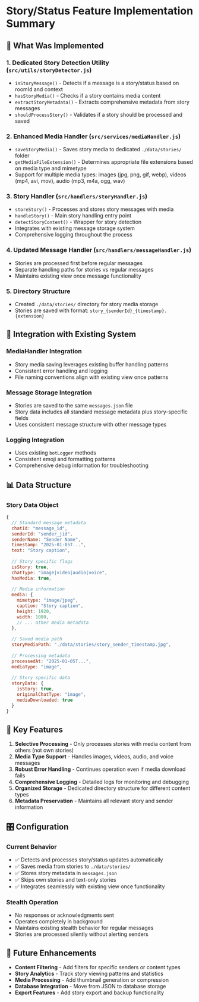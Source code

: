 # Story/Status Feature Implementation Summary

## 🎯 What Was Implemented

### 1. **Dedicated Story Detection Utility** (`src/utils/storyDetector.js`)
- `isStoryMessage()` - Detects if a message is a story/status based on roomId and context
- `hasStoryMedia()` - Checks if a story contains media content
- `extractStoryMetadata()` - Extracts comprehensive metadata from story messages
- `shouldProcessStory()` - Validates if a story should be processed and saved

### 2. **Enhanced Media Handler** (`src/services/mediaHandler.js`)
- `saveStoryMedia()` - Saves story media to dedicated `./data/stories/` folder
- `getMediaFileExtension()` - Determines appropriate file extensions based on media type and mimetype
- Support for multiple media types: images (jpg, png, gif, webp), videos (mp4, avi, mov), audio (mp3, m4a, ogg, wav)

### 3. **Story Handler** (`src/handlers/storyHandler.js`)
- `storeStory()` - Processes and stores story messages with media
- `handleStory()` - Main story handling entry point
- `detectStoryContent()` - Wrapper for story detection
- Integrates with existing message storage system
- Comprehensive logging throughout the process

### 4. **Updated Message Handler** (`src/handlers/messageHandler.js`)
- Stories are processed first before regular messages
- Separate handling paths for stories vs regular messages
- Maintains existing view once message functionality

### 5. **Directory Structure**
- Created `./data/stories/` directory for story media storage
- Stories are saved with format: `story_{senderId}_{timestamp}.{extension}`

## 🔧 Integration with Existing System

### **MediaHandler Integration**
- Story media saving leverages existing buffer handling patterns
- Consistent error handling and logging
- File naming conventions align with existing view once patterns

### **Message Storage Integration**
- Stories are saved to the same `messages.json` file
- Story data includes all standard message metadata plus story-specific fields
- Uses consistent message structure with other message types

### **Logging Integration**
- Uses existing `botLogger` methods
- Consistent emoji and formatting patterns
- Comprehensive debug information for troubleshooting

## 📊 Data Structure

### **Story Data Object**
```javascript
{
  // Standard message metadata
  chatId: "message_id",
  senderId: "sender_jid", 
  senderName: "Sender Name",
  timestamp: "2025-01-05T...",
  text: "Story caption",
  
  // Story specific flags
  isStory: true,
  chatType: "image|video|audio|voice",
  hasMedia: true,
  
  // Media information
  media: {
    mimetype: "image/jpeg",
    caption: "Story caption",
    height: 1920,
    width: 1080,
    // ... other media metadata
  },
  
  // Saved media path
  storyMediaPath: "./data/stories/story_sender_timestamp.jpg",
  
  // Processing metadata
  processedAt: "2025-01-05T...",
  mediaType: "image",
  
  // Story specific data
  storyData: {
    isStory: true,
    originalChatType: "image",
    mediaDownloaded: true
  }
}
```

## 🚀 Key Features

1. **Selective Processing** - Only processes stories with media content from others (not own stories)
2. **Media Type Support** - Handles images, videos, audio, and voice messages
3. **Robust Error Handling** - Continues operation even if media download fails
4. **Comprehensive Logging** - Detailed logs for monitoring and debugging
5. **Organized Storage** - Dedicated directory structure for different content types
6. **Metadata Preservation** - Maintains all relevant story and sender information

## 🎛️ Configuration

### **Current Behavior**
- ✅ Detects and processes story/status updates automatically
- ✅ Saves media from stories to `./data/stories/`
- ✅ Stores story metadata in `messages.json`
- ✅ Skips own stories and text-only stories
- ✅ Integrates seamlessly with existing view once functionality

### **Stealth Operation**
- No responses or acknowledgments sent
- Operates completely in background
- Maintains existing stealth behavior for regular messages
- Stories are processed silently without alerting senders

## 🔮 Future Enhancements

- **Content Filtering** - Add filters for specific senders or content types
- **Story Analytics** - Track story viewing patterns and statistics  
- **Media Processing** - Add thumbnail generation or compression
- **Database Integration** - Move from JSON to database storage
- **Export Features** - Add story export and backup functionality
